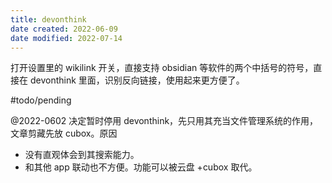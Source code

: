 ```yaml
---
title: devonthink
date created: 2022-06-09
date modified: 2022-07-14
---
```


打开设置里的 wikilink 开关，直接支持 obsidian 等软件的两个中括号的符号，直接在 devonthink 里面，识别反向链接，使用起来更方便了。

#todo/pending

@2022-0602 决定暂时停用 devonthink，先只用其充当文件管理系统的作用，文章剪藏先放 cubox。原因

- 没有直观体会到其搜索能力。
- 和其他 app 联动也不方便。功能可以被云盘 +cubox 取代。
